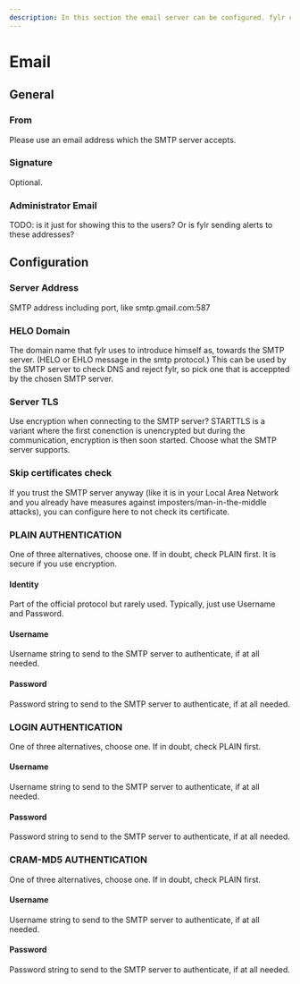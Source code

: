 ```yaml
---
description: In this section the email server can be configured. fylr can be made to send out ...(TODO: example) to its users.
---
```


# Email

## General

### From
Please use an email address which the SMTP server accepts.

### Signature
Optional.

### Administrator Email
TODO: is it just for showing this to the users? Or is fylr sending alerts to these addresses?


## Configuration

### Server Address
SMTP address including port, like smtp.gmail.com:587

### HELO Domain
The domain name that fylr uses to introduce himself as, towards the SMTP server. (HELO or EHLO message in the smtp protocol.)  This can be used by the SMTP server to check DNS and reject fylr, so pick one that is acceppted by the chosen SMTP server.

### Server TLS
Use encryption when connecting to the SMTP server? STARTTLS is a variant where the first conenction is unencrypted but during the communication, encryption is then soon started. Choose what the SMTP server supports.

### Skip certificates check
If you trust the SMTP server anyway (like it is in your Local Area Network and you already have measures against imposters/man-in-the-middle attacks), you can configure here to not check its certificate.

### PLAIN AUTHENTICATION
One of three alternatives, choose one. If in doubt, check PLAIN first. It is secure if you use encryption.

#### Identity
Part of the official protocol but rarely used. Typically, just use Username and Password.

#### Username
Username string to send to the SMTP server to authenticate, if at all needed.

#### Password
Password string to send to the SMTP server to authenticate, if at all needed.

### LOGIN AUTHENTICATION
One of three alternatives, choose one. If in doubt, check PLAIN first.

#### Username
Username string to send to the SMTP server to authenticate, if at all needed.

#### Password
Password string to send to the SMTP server to authenticate, if at all needed.

### CRAM-MD5 AUTHENTICATION
One of three alternatives, choose one. If in doubt, check PLAIN first.

#### Username
Username string to send to the SMTP server to authenticate, if at all needed.

#### Password
Password string to send to the SMTP server to authenticate, if at all needed.
